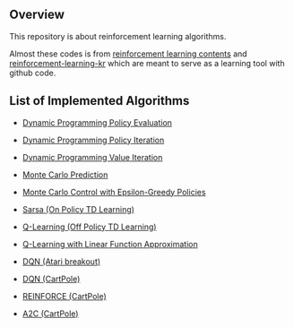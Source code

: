 ## Overview

This repository is about reinforcement learning algorithms.

Almost these codes is from  [reinforcement learning contents](https://github.com/dennybritz/reinforcement-learning) and [reinforcement-learning-kr](https://github.com/rlcode/reinforcement-learning-kr) which are meant to serve as a learning tool with github code.



## List of Implemented Algorithms

- [Dynamic Programming Policy Evaluation](https://github.com/hyunhakim/RL-base-study/blob/master/DP/Policy%20Evaluation.ipynb)

- [Dynamic Programming Policy Iteration](https://github.com/hyunhakim/RL-base-study/blob/master/DP/Policy%20Iteration.ipynb)

- [Dynamic Programming Value Iteration](https://github.com/hyunhakim/RL-base-study/blob/master/DP/Value%20Iteration.ipynb)

- [Monte Carlo Prediction](https://github.com/hyunhakim/RL-base-study/blob/master/MC/MC%20prediction.ipynb)

- [Monte Carlo Control with Epsilon-Greedy Policies](https://github.com/hyunhakim/RL-base-study/blob/master/MC/MC%20Control%20with%20Epsilon-Greedy%20Policies.ipynb)

- [Sarsa (On Policy TD Learning)](https://github.com/hyunhakim/RL-base-study/blob/master/TD/SARSA.ipynb)

- [Q-Learning (Off Policy TD Learning)](https://github.com/hyunhakim/RL-base-study/blob/master/TD/Q-Learning.ipynb)

- [Q-Learning with Linear Function Approximation](https://github.com/hyunhakim/RL-base-study/blob/master/FA/Q-Learning%20with%20Value%20Function%20Approximation.ipynb)

- [DQN (Atari breakout)](https://github.com/hyunhakim/RL-base-study/blob/master/DQN/dqn_atari_breakout.ipynb)

- [DQN (CartPole)](https://github.com/hyunhakim/RL-base-study/blob/master/DQN/dqn_cartpole.py)

- [REINFORCE (CartPole)](https://github.com/hyunhakim/RL-base-study/blob/master/PolicyGradient/REINFORCE.py)

- [A2C (CartPole)](https://github.com/hyunhakim/RL-base-study/blob/master/PolicyGradient/A2C.py)

  
  
  
  
  
  
  
  
  
  
  
  
  
  
  
  
  

